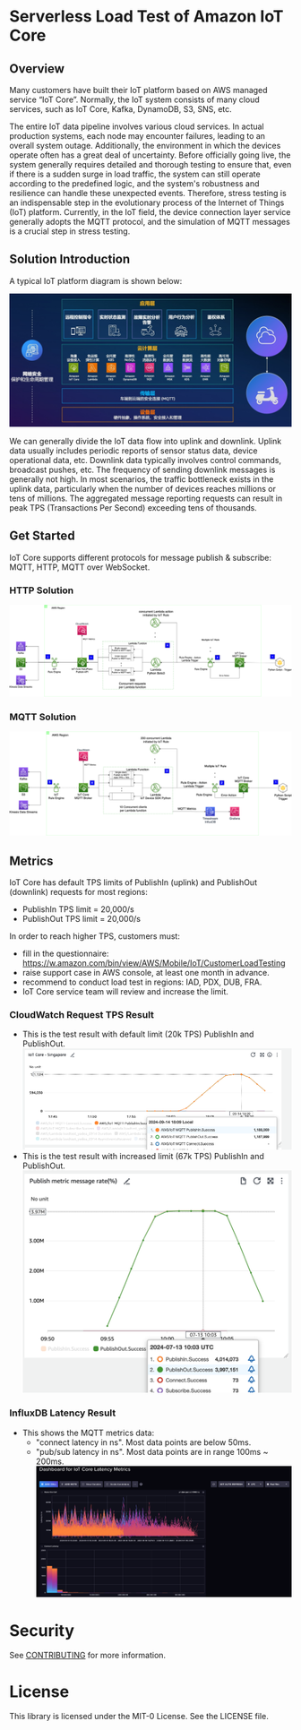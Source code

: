 # Serverless Load Test of Amazon IoT Core
## Overview
Many customers have built their IoT platform based on AWS managed service “IoT Core”. Normally, the IoT system consists of many cloud services, such as IoT Core, Kafka, DynamoDB, S3, SNS, etc. 

The entire IoT data pipeline involves various cloud services. In actual production systems, each node may encounter failures, leading to an overall system outage. Additionally, the environment in which the devices operate often has a great deal of uncertainty. Before officially going live, the system generally requires detailed and thorough testing to ensure that, even if there is a sudden surge in load traffic, the system can still operate according to the predefined logic, and the system's robustness and resilience can handle these unexpected events.
Therefore, stress testing is an indispensable step in the evolutionary process of the Internet of Things (IoT) platform. Currently, in the IoT field, the device connection layer service generally adopts the MQTT protocol, and the simulation of MQTT messages is a crucial step in stress testing.

## Solution Introduction
A typical IoT platform diagram is shown below:

![Overall Solution Architecture](./images/ConnectedVehicle.jpg)

We can generally divide the IoT data flow into uplink and downlink. Uplink data usually includes periodic reports of sensor status data, device operational data, etc. Downlink data typically involves control commands, broadcast pushes, etc. The frequency of sending downlink messages is generally not high. In most scenarios, the traffic bottleneck exists in the uplink data, particularly when the number of devices reaches millions or tens of millions. The aggregated message reporting requests can result in peak TPS (Transactions Per Second) exceeding tens of thousands.

## Get Started
IoT Core supports different protocols for message publish & subscribe: MQTT, HTTP, MQTT over WebSocket.
### HTTP Solution
![HTTP Lambda Architecture](./images/loadtest_http_architecture-http.drawio.png)
### MQTT Solution
![MQTT Lambda Architecture](./images/loadtest_http_architecture-mqtt.drawio.png)

## Metrics
IoT Core has default TPS limits of PublishIn (uplink) and PublishOut (downlink) requests for most regions:
* PublishIn TPS limit = 20,000/s
* PublishOut TPS limit = 20,000/s

In order to reach higher TPS, customers must: 
* fill in the questionnaire: https://w.amazon.com/bin/view/AWS/Mobile/IoT/CustomerLoadTesting
* raise support case in AWS console, at least one month in advance.
* recommend to conduct load test in regions: IAD, PDX, DUB, FRA.
* IoT Core service team will review and increase the limit.

### CloudWatch Request TPS Result
* This is the test result with default limit (20k TPS) PublishIn and PublishOut.
![CloudWatch-20k TPS](./images/CloudWatch_PublishInOut_tps.png)
* This is the test result with increased limit (67k TPS) PublishIn and PublishOut.
![CloudWatch-70k TPS](./images/iot%20core%20limit%20at%2067k%20TPS.png)
### InfluxDB Latency Result
* This shows the MQTT metrics data: 
    * "connect latency in ns". Most data points are below 50ms.
    * "pub/sub latency in ns". Most data points are in range 100ms ~ 200ms.
![InfluxDB Latency](./images/InfluxDB_latency_metrics.png)

# Security

See [CONTRIBUTING](CONTRIBUTING.md#security-issue-notifications) for more information.

# License

This library is licensed under the MIT-0 License. See the LICENSE file.

